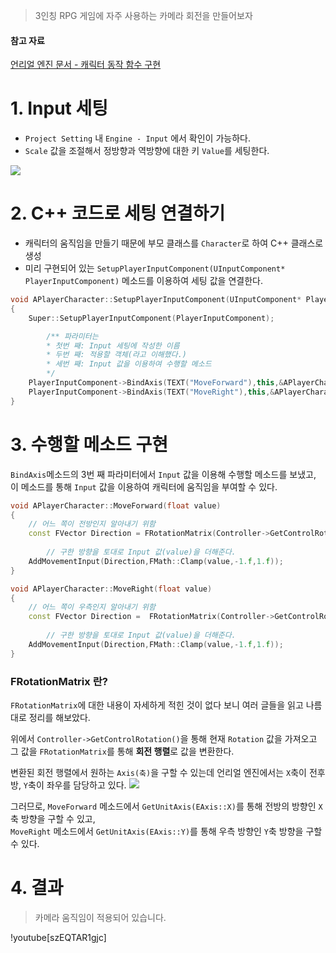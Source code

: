 >3인칭 RPG 게임에 자주 사용하는 카메라 회전을 만들어보자

#### 참고 자료
[언리얼 엔진 문서 - 캐릭터 동작 함수 구현](https://docs.unrealengine.com/4.27/ko/ProgrammingAndScripting/ProgrammingWithCPP/CPPTutorials/FirstPersonShooter/2/3/)
# 1. Input 세팅

- `Project Setting` 내 `Engine - Input` 에서 확인이 가능하다.
- `Scale` 값을 조절해서 정방향과 역방향에 대한 키 `Value`를 세팅한다.

![](https://images.velog.io/images/night/post/d21e8d98-9eea-4d1d-a85b-66156dd122d9/image.png)

# 2. C++ 코드로 세팅 연결하기
- 캐릭터의 움직임을 만들기 때문에 부모 클래스를 `Character`로 하여 C++ 클래스로 생성
- 미리 구현되어 있는 `SetupPlayerInputComponent(UInputComponent* PlayerInputComponent)` 메소드를 이용하여 세팅 값을 연결한다.

```cpp
void APlayerCharacter::SetupPlayerInputComponent(UInputComponent* PlayerInputComponent)
{
	Super::SetupPlayerInputComponent(PlayerInputComponent);

        /** 파라미터는
        * 첫번 째: Input 세팅에 작성한 이름
        * 두번 째: 적용할 객체(라고 이해했다.)
        * 세번 째: Input 값을 이용하여 수행할 메소드
        */
	PlayerInputComponent->BindAxis(TEXT("MoveForward"),this,&APlayerCharacter::MoveForward);
	PlayerInputComponent->BindAxis(TEXT("MoveRight"),this,&APlayerCharacter::MoveRight);
}
```

# 3. 수행할 메소드 구현
`BindAxis`메소드의 3번 째 파라미터에서 `Input` 값을 이용해 수행할 메소드를 보냈고,  
이 메소드를 통해 `Input` 값을 이용하여 캐릭터에 움직임을 부여할 수 있다.


```cpp
void APlayerCharacter::MoveForward(float value)
{
	// 어느 쪽이 전방인지 알아내기 위함
	const FVector Direction = FRotationMatrix(Controller->GetControlRotation()).GetUnitAxis(EAxis::X);
	
    	// 구한 방향을 토대로 Input 값(value)을 더해준다.
	AddMovementInput(Direction,FMath::Clamp(value,-1.f,1.f));
}

void APlayerCharacter::MoveRight(float value)
{
	// 어느 쪽이 우측인지 알아내기 위함
	const FVector Direction =  FRotationMatrix(Controller->GetControlRotation()).GetUnitAxis(EAxis::Y);
	
    	// 구한 방향을 토대로 Input 값(value)을 더해준다.
	AddMovementInput(Direction,FMath::Clamp(value,-1.f,1.f));
}
```

### FRotationMatrix 란?
`FRotationMatrix`에 대한 내용이 자세하게 적힌 것이 없다 보니 여러 글들을 읽고 나름대로 정리를 해보았다.

위에서 `Controller->GetControlRotation()`을 통해 현재 `Rotation` 값을 가져오고  
그 값을 `FRotationMatrix`를 통해 **회전 행렬**로 값을 변환한다.

변환된 회전 행렬에서 원하는 `Axis(축)`을 구할 수 있는데 언리얼 엔진에서는 `X`축이 전후방, `Y`축이 좌우를 담당하고 있다.
![](https://images.velog.io/images/night/post/10ec7eda-356b-4cf3-9102-70ec701c07b6/image.png)

그러므로,
`MoveForward` 메소드에서 `GetUnitAxis(EAxis::X)`를 통해 전방의 방향인 `X`축 방향을 구할 수 있고,  
`MoveRight` 메소드에서 `GetUnitAxis(EAxis::Y)`를 통해 우측 방향인 `Y`축 방향을 구할 수 있다.

# 4. 결과
>카메라 움직임이 적용되어 있습니다.

!youtube[szEQTAR1gjc]
